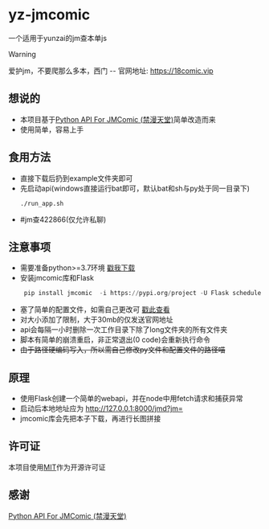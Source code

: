 # yz-jmcomic
一个适用于yunzai的jm查本单js
> [!WARNING]
> 爱护jm，不要爬那么多本，西门
> -- 官网地址: https://18comic.vip

## 想说的
- 本项目基于[Python API For JMComic (禁漫天堂)](https://github.com/hect0x7/JMComic-Crawler-Python/tree/master)简单改造而来
- 使用简单，容易上手
  
## 食用方法
- 直接下载后扔到example文件夹即可
- 先启动api(windows直接运行bat即可，默认bat和sh与py处于同一目录下)
  ```
  ./run_app.sh
  ```
- #jm查422866(仅允许私聊)

## 注意事项
- 需要准备python>=3.7环境 [戳我下载](https://www.python.org/downloads/)
- 安装jmcomic库和Flask
  ```python
   pip install jmcomic  -i https://pypi.org/project -U Flask schedule 
  ```
- 塞了简单的配置文件，如需自己更改可 [戳此查看](https://github.com/hect0x7/JMComic-Crawler-Python/blob/master/assets/docs/sources/option_file_syntax.md)
- 对大小添加了限制，大于30mb的仅发送官网地址
- api会每隔一小时删除一次工作目录下除了long文件夹的所有文件夹
- 脚本有简单的崩溃重启，非正常退出(0 code)会重新执行命令
- ~~由于路径硬编码写入，所以需自己修改py文件和配置文件的路径喵~~

## 原理
- 使用Flask创建一个简单的webapi，并在node中用fetch请求和捕获异常
- 启动后本地地址应为 http://127.0.0.1:8000/jmd?jm=
- jmcomic库会先把本子下载，再进行长图拼接

## 许可证
本项目使用[MIT](https://zh.wikipedia.org/zh-hk/MIT%E8%A8%B1%E5%8F%AF%E8%AD%89)作为开源许可证

## 感谢
[Python API For JMComic (禁漫天堂)](https://github.com/hect0x7/JMComic-Crawler-Python/tree/master)
